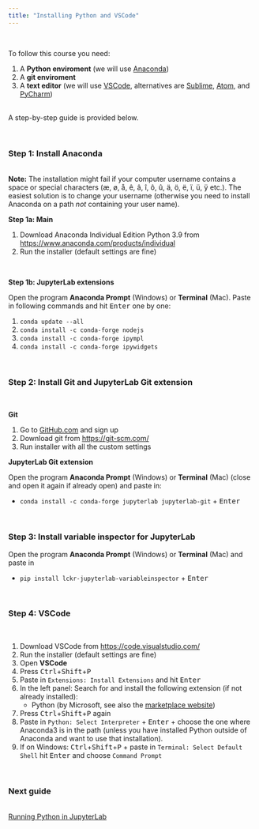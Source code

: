```yaml
---
title: "Installing Python and VSCode"
---
```


&nbsp;

To follow this course you need:

1. A **Python enviroment** (we will use [Anaconda](https://www.anaconda.com))
2. A **git enviroment**
3. A **text editor** (we will use [VSCode](https://code.visualstudio.com/), alternatives are [Sublime](https://www.sublimetext.com/), [Atom](https://atom.io/), and [PyCharm](https://www.jetbrains.com/pycharm/))

<br />A step-by-step guide is provided below.
  
&nbsp;

### Step 1: Install Anaconda

<br />**Note:** The installation might fail if your computer username contains a space or special characters (æ, ø, å, ê, â, î, ô, û, ä, ö, ë, ï, ü, ÿ etc.). The easiest solution is to change your username (otherwise you need to install Anaconda on a path *not* containing your user name).

**Step 1a: Main**

1. Download Anaconda Individual Edition Python 3.9 from <https://www.anaconda.com/products/individual>
2. Run the installer (default settings are fine)

&nbsp;

**Step 1b: JupyterLab extensions**

Open the program **Anaconda Prompt** (Windows) or **Terminal** (Mac).
Paste in following commands and hit <kbd>Enter</kbd> one by one:

1. `conda update --all`
2. `conda install -c conda-forge nodejs`
3. `conda install -c conda-forge ipympl`
4. `conda install -c conda-forge ipywidgets`
<!-- 3. Paste in `conda install nodejs ipympl` + <kbd>Enter</kbd> -->
<!-- 4. Paste in `jupyter labextension install @jupyterlab/toc @jupyter-widgets/jupyterlab-manager jupyter-matplotlib` + <kbd>Enter</kbd> (it may take a while to complete) -->

&nbsp;


### Step 2: Install Git and JupyterLab Git extension

&nbsp;

**Git**
1. Go to [GitHub.com](https://github.com/) and sign up
2. Download git from https://git-scm.com/
3. Run installer with all the custom settings

**JupyterLab Git extension**

Open the program **Anaconda Prompt** (Windows) or **Terminal** (Mac) (close and open it again if already open) and paste in: 
* `conda install -c conda-forge jupyterlab jupyterlab-git` + <kbd>Enter</kbd>

&nbsp;

### Step 3: Install variable inspector for JupyterLab

<!-- &nbsp; -->
Open the program **Anaconda Prompt** (Windows) or **Terminal** (Mac) and paste in

* `pip install lckr-jupyterlab-variableinspector` + <kbd>Enter</kbd>

&nbsp;
### Step 4: VSCode

&nbsp;

1. Download VSCode from <https://code.visualstudio.com/>
2. Run the installer (default settings are fine)
3. Open **VSCode**
4. Press <kbd>Ctrl</kbd>+<kbd>Shift</kbd>+<kbd>P</kbd>
5. Paste in `Extensions: Install Extensions`  and hit <kbd>Enter</kbd>
6. In the left panel: Search for and install the following extension (if not already installed):
    * Python (by Microsoft, see also the [marketplace website](<https://marketplace.visualstudio.com/items?itemName=ms-python.python>))
7. Press <kbd>Ctrl</kbd>+<kbd>Shift</kbd>+<kbd>P</kbd> again
8. Paste in `Python: Select Interpreter` + <kbd>Enter</kbd> + choose the one where Anaconda3 is in the path (unless you have installed Python outside of Anaconda and want to use that installation).
9. If on Windows: <kbd>Ctrl</kbd>+<kbd>Shift</kbd>+<kbd>P</kbd> + paste in `Terminal: Select Default Shell` hit <kbd>Enter</kbd> and choose `Command Prompt`

&nbsp;

### Next guide

<br /> [Running Python in JupyterLab](/guides/jupyterlab)
